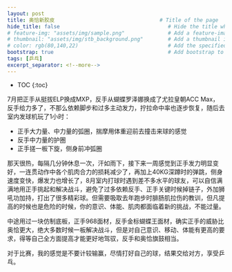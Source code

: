 ```yaml
---
layout: post
title: 奥恰新胶皮                                  # Title of the page
hide_title: false                                   # Hide the title when displaying the post, but shown in lists of posts
# feature-img: "assets/img/sample.png"              # Add a feature-image to the post
# thumbnail: "assets/img/stb_background.png"        # Add a thumbnail image on blog view
# color: rgb(80,140,22)                             # Add the specified color as feature image, and change link colors in post
bootstrap: true                                     # Add bootstrap to the page
tags: [乒乓]
excerpt_separator: <!--more-->
---
```


<!--more-->
* TOC
{:toc}


7月把正手从挺拔ELP换成MXP，反手从蝴蝶罗泽娜换成了尤拉皇朝ACC Max，反手给力多了，不那么依赖脚步和过多主动发力，拧拉命中率也逐步恢复，随后去室内发球机玩了1小时：

* 正手大力量、中力量的弧圈，揣摩用体重迎前去撞击来球的感觉
* 反手中力量的护圈
* 正手搓一板下旋，侧身前冲弧圈

那天很热，每隔几分钟休息一次，汗如雨下，接下来一周感觉到正手发力明显变好，一连贯动作中各个肌肉合力的损耗减少了，再加上40KG深蹲时的弹跳，侧身速度变快，爆发力也增长了，8月室内打球时遇到差不多水平的球友，可以自信满满地用正手挑起和解决战斗，避免了过多依赖反手、正手关键时候掉链子，外加狮吼功加持，打出了很多精彩球。但需要吸取去年跑步时腓肠肌拉伤的教训，但凡提高的时候也是危险的时候，你的意识、体能、肌肉都面临着新的挑战，不能过量。

中途用过一块仿制底板，正手968面材，反手金标蝴蝶王面材，确实正手的威胁比奥恰更大，绝大多数时候一板解决战斗，但是对自己意识、移动、体能有更高的要求，得等自己全方面提高才能更好地驾驭，反手和奥恰旗鼓相当。

对于比赛，我的感觉是不要计较输赢，尽情打好自己的球，结果交给对方，享受乒乓。